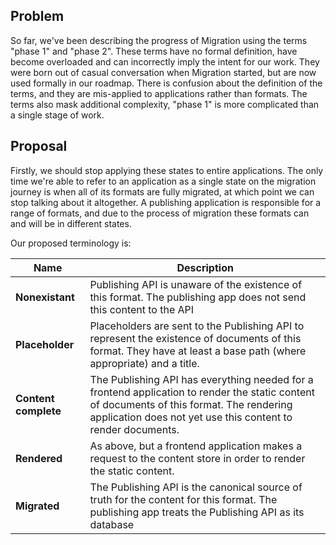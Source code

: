 ## Problem

So far, we've been describing the progress of Migration using the terms "phase 1" and "phase 2". These terms have no formal definition, have become overloaded and can incorrectly imply the intent for our work. They were born out of casual conversation when Migration started, but are now used formally in our roadmap. There is confusion about the definition of the terms, and they are mis-applied to applications rather than formats. The terms also mask additional complexity, "phase 1" is more complicated than a single stage of work.

## Proposal

Firstly, we should stop applying these states to entire applications. The only time we're able to refer to an application as a single state on the migration journey is when all of its formats are fully migrated, at which point we can stop talking about it altogether. A publishing application is responsible for a range of formats, and due to the process of migration these formats can and will be in different states.

Our proposed terminology is:

| Name | Description |
| --- | --- |
| **Nonexistant** | Publishing API is unaware of the existence of this format. The publishing app does not send this content to the API |
| **Placeholder** | Placeholders are sent to the Publishing API to represent the existence of documents of this format. They have at least a base path (where appropriate) and a title. |
| **Content complete** | The Publishing API has everything needed for a frontend application to render the static content of documents of this format. The rendering application does not yet use this content to render documents. |
| **Rendered** | As above, but a frontend application makes a request to the content store in order to render the static content. |
| **Migrated** | The Publishing API is the canonical source of truth for the content for this format. The publishing app treats the Publishing API as its database |

&nbsp;

&nbsp;

&nbsp;

&nbsp;

&nbsp;

&nbsp;

&nbsp;

&nbsp;


